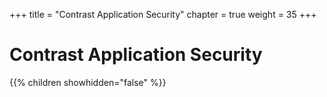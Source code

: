 +++
title = "Contrast Application Security"
chapter = true
weight = 35
+++

# Contrast Application Security

{{% children showhidden="false" %}}
